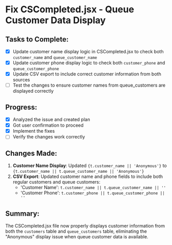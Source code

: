 # Fix CSCompleted.jsx - Queue Customer Data Display

## Tasks to Complete:

- [x] Update customer name display logic in CSCompleted.jsx to check both `customer_name` and `queue_customer_name`
- [x] Update customer phone display logic to check both `customer_phone` and `queue_customer_phone` 
- [x] Update CSV export to include correct customer information from both sources
- [ ] Test the changes to ensure customer names from queue_customers are displayed correctly

## Progress:
- [x] Analyzed the issue and created plan
- [x] Got user confirmation to proceed
- [x] Implement the fixes
- [ ] Verify the changes work correctly

## Changes Made:
1. **Customer Name Display**: Updated `{t.customer_name || 'Anonymous'}` to `{t.customer_name || t.queue_customer_name || 'Anonymous'}`
2. **CSV Export**: Updated customer name and phone fields to include both regular customers and queue customers:
   - 'Customer Name': `t.customer_name || t.queue_customer_name || ''`
   - 'Customer Phone': `t.customer_phone || t.queue_customer_phone || ''`

## Summary:
The CSCompleted.jsx file now properly displays customer information from both the `customers` table and `queue_customers` table, eliminating the "Anonymous" display issue when queue customer data is available.
